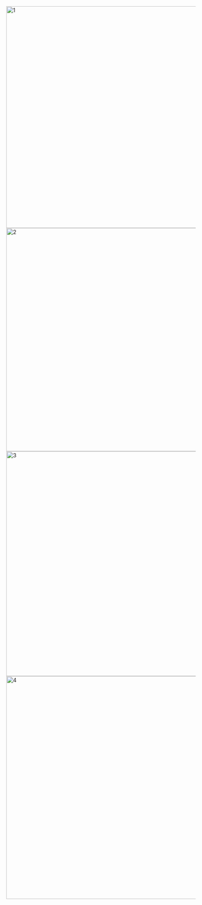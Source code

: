 <img width="824" height="589" alt="1" src="https://github.com/user-attachments/assets/2f8fa652-3515-4fb7-b71e-a23409223a55" />
<img width="871" height="593" alt="2" src="https://github.com/user-attachments/assets/673de1c8-699d-4f50-828c-1b26405a4c05" />
<img width="861" height="597" alt="3" src="https://github.com/user-attachments/assets/f163fef6-26df-49e1-8cd8-81815c49e176" />
<img width="858" height="592" alt="4" src="https://github.com/user-attachments/assets/47c8d205-87ad-4010-8e0e-121927f10891" />
